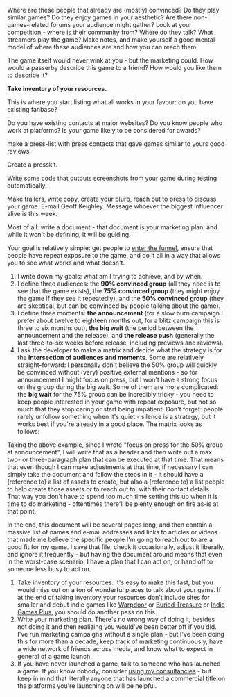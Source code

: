 Where are these people that already are (mostly) convinced? Do they play similar games? Do they enjoy games in your aesthetic? Are there non-games-related forums your audience might gather? Look at your competition - where is their community from? Where do they talk? What streamers play the game? Make notes, and make yourself a good mental model of where these audiences are and how you can reach them.


The game itself would never wink at you - but the marketing could. How would a passerby describe this game to a friend? How would you like them to describe it?


**Take inventory of your resources.**

This is where you start listing what all works in your favour: do you have existing fanbase?

Do you have existing contacts at major websites? Do you know people who work at platforms?
Is your game likely to be considered for awards?

make a press-list with press contacts that gave games similar to yours good reviews.

Create a presskit.

Write some code that outputs screenshots from your game during testing automatically.

Make trailers, write copy, create your blurb, reach out to press to discuss your game. E-mail Geoff Keighley. Message whoever the biggest influencer alive is this week.

Most of all: write a document - that document is your marketing plan, and while it won't be defining, it will be guiding.


Your goal is relatively simple: get people to [enter the funnel](https://ltpf.ramiismail.com/funnel/), ensure that people have repeat exposure to the game, and do it all in a way that allows you to see what works and what doesn't.


1.    
    I write down my goals: what am I trying to achieve, and by when.
2.  I define three audiences: the **90% convinced group** (all they need is to see that the game exists), the **75% convinced group** (they might enjoy the game if they see it repeatedly), and the **50% convinced group** (they are skeptical, but can be convinced by people talking about the game).
3.  I define three moments: **the announcement** (for a slow burn campaign I prefer about twelve to eighteen months out, for a blitz campaign this is three to six months out), **the big wait** (the period between the announcement and the release), and **the release push** (generally the last three-to-six weeks before release, including previews and reviews).
4.  I ask the developer to make a matrix and decide what the strategy is for the **intersection of audiences and moments**. Some are relatively straight-forward: I personally don't believe the 50% group will quickly be convinced without (very) positive external mentions - so for announcement I might focus on press, but I won't have a strong focus on the group during the big wait. Some of them are more complicated: the **big wait** for the 75% group can be incredibly tricky - you need to keep people interested in your game with repeat exposure, but not so much that they stop caring or start being impatient. Don't forget: people rarely unfollow something when it's quiet - silence is a strategy, but it works best if you're already in a good place. The matrix looks as follows:

Taking the above example, since I wrote "focus on press for the 50% group at announcement", I will write that as a header and then write out a max two- or three-paragraph plan that can be executed at that time. That means that even though I can make adjustments at that time, if necessary I can simply take the document and follow the steps in it - it should have a (reference to) a list of assets to create, but also a (reference to) a list people to help create those assets or to reach out to, with their contact details. That way you don't have to spend too much time setting this up when it is time to do marketing - oftentimes there'll be plenty enough on fire as-is at that point.

In the end, this document will be several pages long, and then contain a massive list of names and e-mail addresses and links to articles or videos that made me believe the specific people I'm going to reach out to are a good fit for my game. I save that file, check it occasionally, adjust it liberally, and ignore it frequently - but having the document around means that even in the worst-case scenario, I have a plan that I can act on, or hand off to someone less busy to act on.


1.  Take inventory of your resources. It's easy to make this fast, but you would miss out on a ton of wonderful places to talk about your game. If at the end of taking inventory your resources don't include sites for smaller and debut indie games like [Warpdoor](https://warpdoor.com/) or [Buried Treasure](https://buried-treasure.org/) or [Indie Games Plus](https://indiegamesplus.com/contact/), you should do another pass on this.
2.  Write your marketing plan. There's no wrong way of doing it, besides not doing it and then realizing you would've been better off if you did. I've run marketing campaigns without a single plan - but I've been doing this for more than a decade, keep track of marketing continuously, have a wide network of friends across media, and know what to expect in general of a game launch.
3.  If you have never launched a game, talk to someone who has launched a game. If you know nobody, consider [using my consultancies](https://book.ramiismail.com/) - but keep in mind that literally anyone that has launched a commercial title on the platforms you're launching on will be helpful.

